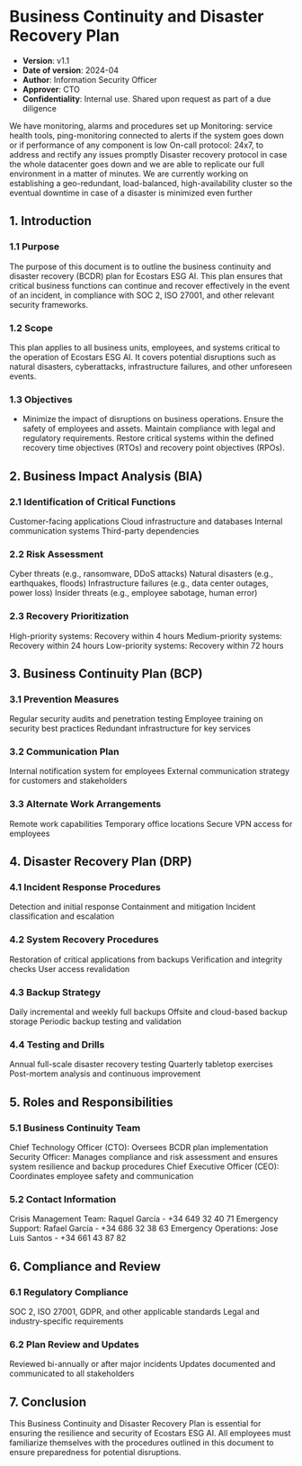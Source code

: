 # Business Continuity and Disaster Recovery Plan
* **Version**: v1.1
* **Date of version**: 2024-04
* **Author**: Information Security Officer
* **Approver**: CTO
* **Confidentiality**: Internal use. Shared upon request as part of a due diligence

We have monitoring, alarms and procedures set up
Monitoring: service health tools, ping-monitoring connected to alerts if the system goes down or if performance of any component is low
On-call protocol: 24x7, to address and rectify any issues promptly
Disaster recovery protocol in case the whole datacenter goes down and we are able to replicate our full environment in a matter of minutes.
We are currently working on establishing a geo-redundant, load-balanced, high-availability cluster so the eventual downtime in case of a disaster is minimized even further



## 1. Introduction
### 1.1 Purpose
The purpose of this document is to outline the business continuity and disaster recovery (BCDR) plan for Ecostars ESG AI. This plan ensures that critical business functions can continue and recover effectively in the event of an incident, in compliance with SOC 2, ISO 27001, and other relevant security frameworks.

### 1.2 Scope
This plan applies to all business units, employees, and systems critical to the operation of Ecostars ESG AI. It covers potential disruptions such as natural disasters, cyberattacks, infrastructure failures, and other unforeseen events.

### 1.3 Objectives
- Minimize the impact of disruptions on business operations.
Ensure the safety of employees and assets.
Maintain compliance with legal and regulatory requirements.
Restore critical systems within the defined recovery time objectives (RTOs) and recovery point objectives (RPOs).

## 2. Business Impact Analysis (BIA)
### 2.1 Identification of Critical Functions
Customer-facing applications
Cloud infrastructure and databases
Internal communication systems
Third-party dependencies

### 2.2 Risk Assessment
Cyber threats (e.g., ransomware, DDoS attacks)
Natural disasters (e.g., earthquakes, floods)
Infrastructure failures (e.g., data center outages, power loss)
Insider threats (e.g., employee sabotage, human error)

### 2.3 Recovery Prioritization
High-priority systems: Recovery within 4 hours
Medium-priority systems: Recovery within 24 hours
Low-priority systems: Recovery within 72 hours

## 3. Business Continuity Plan (BCP)
### 3.1 Prevention Measures
Regular security audits and penetration testing
Employee training on security best practices
Redundant infrastructure for key services

### 3.2 Communication Plan

Internal notification system for employees
External communication strategy for customers and stakeholders

### 3.3 Alternate Work Arrangements

Remote work capabilities
Temporary office locations
Secure VPN access for employees

## 4. Disaster Recovery Plan (DRP)
### 4.1 Incident Response Procedures

Detection and initial response
Containment and mitigation
Incident classification and escalation

### 4.2 System Recovery Procedures

Restoration of critical applications from backups
Verification and integrity checks
User access revalidation

### 4.3 Backup Strategy

Daily incremental and weekly full backups
Offsite and cloud-based backup storage
Periodic backup testing and validation

### 4.4 Testing and Drills

Annual full-scale disaster recovery testing
Quarterly tabletop exercises
Post-mortem analysis and continuous improvement

## 5. Roles and Responsibilities
### 5.1 Business Continuity Team
Chief Technology Officer (CTO): Oversees BCDR plan implementation
Security Officer: Manages compliance and risk assessment and ensures system resilience and backup procedures
Chief Executive Officer (CEO): Coordinates employee safety and communication

### 5.2 Contact Information
Crisis Management Team: Raquel García - +34 649 32 40 71 
Emergency Support: Rafael García - +34 686 32 38 63
Emergency Operations: Jose Luis Santos - +34 661 43 87 82

## 6. Compliance and Review
### 6.1 Regulatory Compliance
SOC 2, ISO 27001, GDPR, and other applicable standards
Legal and industry-specific requirements

### 6.2 Plan Review and Updates
Reviewed bi-annually or after major incidents
Updates documented and communicated to all stakeholders

## 7. Conclusion
This Business Continuity and Disaster Recovery Plan is essential for ensuring the resilience and security of Ecostars ESG AI. All employees must familiarize themselves with the procedures outlined in this document to ensure preparedness for potential disruptions.



